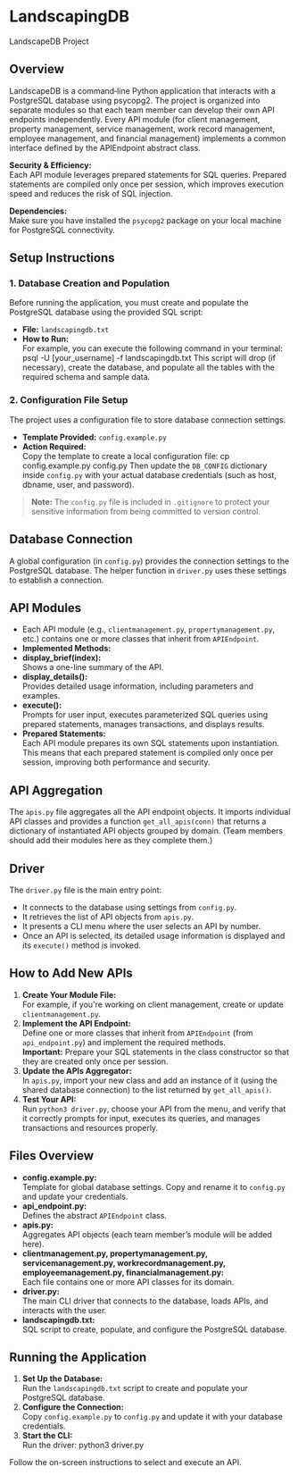 # LandscapingDB
LandscapeDB Project



## Overview
LandscapeDB is a command‑line Python application that interacts with a PostgreSQL database using psycopg2. The project is organized into separate modules so that each team member can develop their own API endpoints independently. Every API module (for client management, property management, service management, work record management, employee management, and financial management) implements a common interface defined by the APIEndpoint abstract class.

**Security & Efficiency:**  
Each API module leverages prepared statements for SQL queries. Prepared statements are compiled only once per session, which improves execution speed and reduces the risk of SQL injection.

**Dependencies:**  
Make sure you have installed the `psycopg2` package on your local machine for PostgreSQL connectivity.



## Setup Instructions

### 1. Database Creation and Population
Before running the application, you must create and populate the PostgreSQL database using the provided SQL script:
- **File:** `landscapingdb.txt`
- **How to Run:**  
  For example, you can execute the following command in your terminal: psql -U [your_username] -f landscapingdb.txt
  This script will drop (if necessary), create the database, and populate all the tables with the required schema and sample data.

### 2. Configuration File Setup
The project uses a configuration file to store database connection settings.
- **Template Provided:** `config.example.py`
- **Action Required:**  
Copy the template to create a local configuration file: cp config.example.py config.py
Then update the `DB_CONFIG` dictionary inside `config.py` with your actual database credentials (such as host, dbname, user, and password).

> **Note:** The `config.py` file is included in `.gitignore` to protect your sensitive information from being committed to version control.



## Database Connection
A global configuration (in `config.py`) provides the connection settings to the PostgreSQL database. The helper function in `driver.py` uses these settings to establish a connection.



## API Modules
- Each API module (e.g., `clientmanagement.py`, `propertymanagement.py`, etc.) contains one or more classes that inherit from `APIEndpoint`.
- **Implemented Methods:**
- **display_brief(index):**  
  Shows a one-line summary of the API.
- **display_details():**  
  Provides detailed usage information, including parameters and examples.
- **execute():**  
  Prompts for user input, executes parameterized SQL queries using prepared statements, manages transactions, and displays results.
- **Prepared Statements:**  
  Each API module prepares its own SQL statements upon instantiation. This means that each prepared statement is compiled only once per session, improving both performance and security.



## API Aggregation
  The `apis.py` file aggregates all the API endpoint objects. It imports individual API classes and provides a function `get_all_apis(conn)` that returns a dictionary of instantiated API objects grouped by domain. (Team members should add their modules here as they complete them.)



## Driver
The `driver.py` file is the main entry point:
- It connects to the database using settings from `config.py`.
- It retrieves the list of API objects from `apis.py`.
- It presents a CLI menu where the user selects an API by number.
- Once an API is selected, its detailed usage information is displayed and its `execute()` method is invoked.



## How to Add New APIs
1. **Create Your Module File:**  
 For example, if you're working on client management, create or update `clientmanagement.py`.
2. **Implement the API Endpoint:**  
  Define one or more classes that inherit from `APIEndpoint` (from `api_endpoint.py`) and implement the required methods.  
 **Important:** Prepare your SQL statements in the class constructor so that they are created only once per session.
3. **Update the APIs Aggregator:**  
  In `apis.py`, import your new class and add an instance of it (using the shared database connection) to the list returned by `get_all_apis()`.
4. **Test Your API:**  
  Run `python3 driver.py`, choose your API from the menu, and verify that it correctly prompts for input, executes its queries, and manages transactions and resources properly.



## Files Overview
- **config.example.py:**  
  Template for global database settings. Copy and rename it to `config.py` and update your credentials.
- **api_endpoint.py:**  
  Defines the abstract `APIEndpoint` class.
- **apis.py:**  
  Aggregates API objects (each team member’s module will be added here).
- **clientmanagement.py, propertymanagement.py, servicemanagement.py, workrecordmanagement.py, employeemanagement.py, financialmanagement.py:**  
  Each file contains one or more API classes for its domain.
- **driver.py:**  
  The main CLI driver that connects to the database, loads APIs, and interacts with the user.
- **landscapingdb.txt:**  
  SQL script to create, populate, and configure the PostgreSQL database.



## Running the Application
1. **Set Up the Database:**  
 Run the `landscapingdb.txt` script to create and populate your PostgreSQL database.
2. **Configure the Connection:**  
 Copy `config.example.py` to `config.py` and update it with your database credentials.
3. **Start the CLI:**  
  Run the driver: python3 driver.py

Follow the on-screen instructions to select and execute an API.




